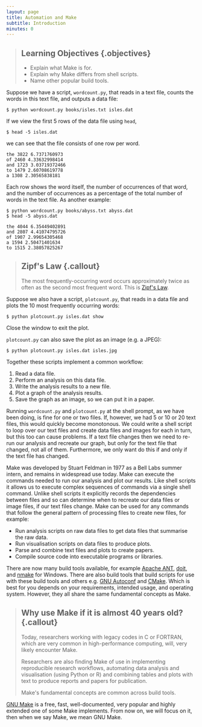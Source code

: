 ```yaml
---
layout: page
title: Automation and Make
subtitle: Introduction
minutes: 0
---
```


> ## Learning Objectives {.objectives}
>
> * Explain what Make is for.
> * Explain why Make differs from shell scripts.
> * Name other popular build tools.

Suppose we have a script, `wordcount.py`, that reads in a text file,
counts the words in this text file, and outputs a data file:

~~~ {.bash}
$ python wordcount.py books/isles.txt isles.dat
~~~

If we view the first 5 rows of the data file using `head`,

~~~ {.bash}
$ head -5 isles.dat
~~~

we can see that the file consists of one row per word. 

~~~ {.output}
the 3822 6.7371760973
of 2460 4.33632998414
and 1723 3.03719372466
to 1479 2.60708619778
a 1308 2.30565838181
~~~

Each row shows the word itself, the number of occurrences of that
word, and the number of occurrences as a percentage of the total
number of words in the text file. As another example:

~~~ {.bash}
$ python wordcount.py books/abyss.txt abyss.dat
$ head -5 abyss.dat
~~~

~~~ {.output}
the 4044 6.35449402891
and 2807 4.41074795726
of 1907 2.99654305468
a 1594 2.50471401634
to 1515 2.38057825267
~~~

> ## Zipf's Law {.callout}
>
> The most frequently-occurring word occurs approximately twice as
> often as the second most frequent word. This is [Zipf's
> Law](http://en.wikipedia.org/wiki/Zipf%27s_law). 

Suppose we also have a script, `plotcount.py`, that reads in a data
file and plots the 10 most frequently occurring words:

~~~ {.bash}
$ python plotcount.py isles.dat show
~~~

Close the window to exit the plot.

`plotcount.py` can also save the plot as an image (e.g. a JPEG):

~~~ {.bash}
$ python plotcount.py isles.dat isles.jpg
~~~

Together these scripts implement a common workflow:

1. Read a data file.
2. Perform an analysis on this data file.
3. Write the analysis results to a new file.
4. Plot a graph of the analysis results.
5. Save the graph as an image, so we can put it in a paper.

Running `wordcount.py` and `plotcount.py` at the shell prompt, as we
have been doing, is fine for one or two files. If, however, we had 5
or 10 or 20 text files, this would quickly become monotonous. We could
write a shell script to loop over our text files and create data files
and images for each in turn, but this too can cause problems. If a
text file changes then we need to re-run our analysis and recreate our
graph, but only for the text file that changed, not all of
them. Furthermore, we only want do this if and only if the text file
has changed.

Make was developed by 
Stuart Feldman in 1977 as a Bell Labs summer intern, and remains in
widespread use today. Make can execute the commands needed to run our
analysis and plot our results. Like shell scripts it allows us to
execute complex sequences of commands via a single shell
command. Unlike shell scripts it explicitly records the dependencies
between files and so can determine when to recreate our data files or
image files, if our text files change. Make can be used for any
commands that follow the general pattern of processing files to create
new files, for example: 

* Run analysis scripts on raw data files to get data files that
  summarise the raw data. 
* Run visualisation scripts on data files to produce plots.
* Parse and combine text files and plots to create papers.
* Compile source code into executable programs or libraries.

There are now many build tools available, for example [Apache
ANT](http://ant.apache.org/), [doit](http://pydoit.org/), and
[nmake](https://msdn.microsoft.com/en-us/library/dd9y37ha.aspx) for
Windows. There are also build tools that build scripts for use with
these build tools and others e.g. [GNU
Autoconf](http://www.gnu.org/software/autoconf/autoconf.html) and
[CMake](http://www.cmake.org/). Which is best for you depends on your
requirements, intended usage, and operating system. However, they
all share the same fundamental concepts as Make.

> ## Why use Make if it is almost 40 years old? {.callout}
>
> Today, researchers working with legacy codes in C or FORTRAN, which
> are very common in high-performance computing, will, very likely
> encounter Make. 
>
> Researchers are also finding Make of use in implementing
> reproducible research workflows, automating data analysis and
> visualisation (using Python or R) and combining tables and plots
> with text to produce reports and papers for publication.
>
> Make's fundamental concepts are common across build tools.

[GNU Make](http://www.gnu.org/software/make/) is a free, fast, 
well-documented, very popular and highly extended one of some 
Make implements. From now on, we will focus on it, then when 
we say Make, we mean GNU Make.

